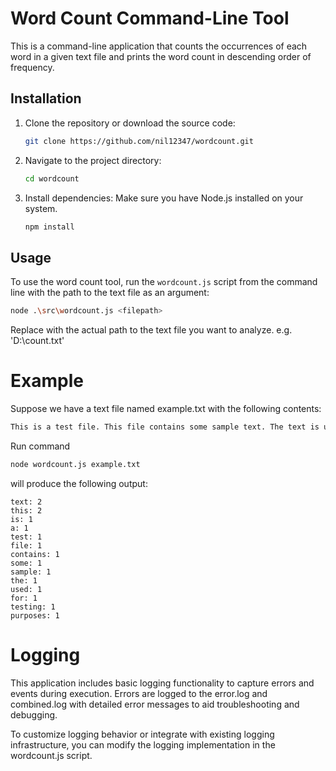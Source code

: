 # Word Count Command-Line Tool

This is a command-line application that counts the occurrences of each word in a given text file and prints the word count in descending order of frequency.

## Installation

1. Clone the repository or download the source code:

    ```bash
    git clone https://github.com/nil12347/wordcount.git
    ```

2. Navigate to the project directory:

    ```bash
    cd wordcount
    ```

3. Install dependencies:
    Make sure you have Node.js installed on your system.
    ```bash
    npm install
    ```

## Usage


To use the word count tool, run the `wordcount.js` script from the command line with the path to the text file as an argument:

```bash
node .\src\wordcount.js <filepath>
```
Replace <filepath> with the actual path to the text file you want to analyze. e.g. 'D:\count.txt'

# Example
Suppose we have a text file named example.txt with the following contents:

```bash
This is a test file. This file contains some sample text. The text is used for testing purposes.
```

Run command
```bash
node wordcount.js example.txt
```
will produce the following output:
```
text: 2
this: 2
is: 1
a: 1
test: 1
file: 1
contains: 1
some: 1
sample: 1
the: 1
used: 1
for: 1
testing: 1
purposes: 1
```
# Logging

This application includes basic logging functionality to capture errors and events during execution. Errors are logged to the error.log and combined.log with detailed error messages to aid troubleshooting and debugging.

To customize logging behavior or integrate with existing logging infrastructure, you can modify the logging implementation in the wordcount.js script.


